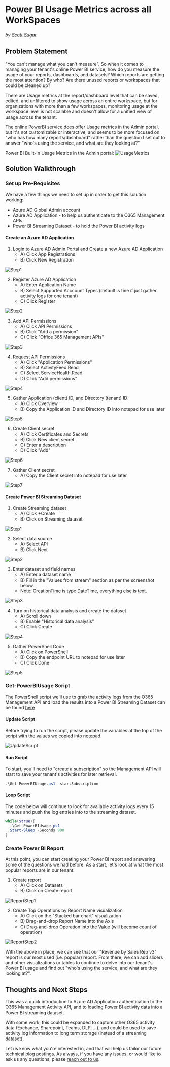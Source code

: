 # Power BI Usage Metrics across all WorkSpaces
###### by [Scott Sugar](https://linkedin.com/in/scottsugar)

## Problem Statement
"You can't manage what you can't measure".  So when it comes to managing your tenant's online Power BI service, how do you measure the usage of your reports, dashboards, and datasets?  Which reports are getting the most attention?  By who?  Are there unused reports or workspaces that could be cleaned up?

There are Usage metrics at the report/dashboard level that can be saved, edited, and unfiltered to show usage across an entire workspace, but for organizations with more than a few workspaces, monitoring usage at the workspace level is not scalable and doesn't allow for a unified view of usage across the tenant.

The online PowerBI service does offer Usage metrics in the Admin portal, but it's not customizable or interactive, and seems to be more focused on "who has how many reports/dashboard" rather than the question I set out to answer "who's using the service, and what are they looking at?"

Power BI Built-In Usage Metrics in the Admin portal:
![UsageMetrics](images/powerbi-usagemetrics.png)

## Solution Walkthrough

### Set up Pre-Requisites
We have a few things we need to set up in order to get this solution working:
* Azure AD Global Admin account
* Azure AD Application - to help us authenticate to the O365 Management APIs
* Power BI Streaming Dataset - to hold the Power BI activity logs

#### Create an Azure AD Application

1. Login to Azure AD Admin Portal and Create a new Azure AD Application
   * A) Click App Registrations
   * B) Click New Registration

![Step1](images/AAD-Step1.png)

2. Register Azure AD Application
   * A) Enter Application Name
   * B) Select Supported Acccount Types (default is fine if just gather activity logs for one tenant)
   * C) Click Register

![Step2](images/AAD-Step2.png)

3. Add API Permissions
   * A) Click API Permissions
   * B) Click "Add a permission"
   * C) Click "Office 365 Management APIs"

![Step3](images/AAD-Step3.png)

4. Request API Permissions
   * A) Click "Application Permissions"
   * B) Select ActivityFeed.Read
   * C) Select ServiceHealth.Read
   * D) Click "Add permissions"

![Step4](images/AAD-Step4.png)

5. Gather Application (client) ID, and Directory (tenant) ID
   * A) Click Overview
   * B) Copy the Application ID and Directory ID into notepad for use later

![Step5](images/AAD-Step5.png)

6. Create Client secret
   * A) Click Certificates and Secrets
   * B) Click New client secret
   * C) Enter a description
   * D) Click "Add"

![Step6](images/AAD-Step6.png)

7. Gather Client secret
   * A) Copy the Client secret into notepad for use later

![Step7](images/AAD-Step7.png)


#### Create Power BI Streaming Dataset

1. Create Streaming dataset
   * A) Click +Create
   * B) Click on Streaming dataset

![Step1](images/PBI-Step1.png)

2. Select data source
   * A) Select API
   * B) Click Next

![Step2](images/PBI-Step2.png)

3. Enter dataset and field names
   * A) Enter a dataset name
   * B) Fill in the "Values from stream" section as per the screenshot below.
   * Note: CreationTime is type DateTime, everything else is text.

![Step3](images/PBI-Step3.png)

4. Turn on historical data analysis and create the dataset
   * A) Scroll down
   * B) Enable "Historical data analysis"
   * C) Click Create

![Step4](images/PBI-Step4.png)

5. Gather PowerShell Code
   * A) Click on PowerShell
   * B) Copy the endpoint URL to notepad for use later
   * C) Click Done

![Step5](images/PBI-Step5.png)

### Get-PowerBIUsage Script

The PowerShell script we'll use to grab the activity logs from the O365 Management API and load the results into a Power BI Streaming Dataset can be found [here](Scripts/Get-PowerBIUsage.ps1)

#### Update Script

Before trying to run the script, please update the variables at the top of the script with the values we copied into notepad

![UpdateScript](images/UpdateCode.png)

#### Run Script

To start, you'll need to "create a subscription" so the Management API will start to save your tenant's activities for later retrieval.

```` powershell
.\Get-PowerBIUsage.ps1 -startSubscription
````

#### Loop Script

The code below will continue to look for available activity logs every 15 minutes and push the log entries into to the streaming dataset.

```` powershell
while($true){
  .\Get-PowerBIUsage.ps1
  Start-Sleep -Seconds 900
}
````

### Create Power BI Report

At this point, you can start creating your Power BI report and answering some of the questions we had before.  As a start, let's look at what the most popular reports are in our tenant:

1. Create report
   * A) Click on Datasets
   * B) Click on Create report

![ReportStep1](images/Report-Method1Step1.png)

2. Create Top Operations by Report Name visualization
   * A) Click on the "Stacked bar chart" visualization
   * B) Drag-and-drop Report Name into the Axis
   * C) Drag-and-drop Operation into the Value (will become count of operation)

![ReportStep2](images/Report-Method1Step2.png)

With the above in place, we can see that our "Revenue by Sales Rep v3" report is our most used (i.e. popular) report.  From there, we can add slicers and other visualizations or tables to continue to delve into our tenant's Power BI usage and find out "who's using the service, and what are they looking at?".

## Thoughts and Next Steps

This was a quick introduction to Azure AD Application authentication to the O365 Management Activity API, and to loading Power BI activity data into a Power BI streaming dataset.  

With some work, this could be expanded to capture other O365 activity data (Exchange, Sharepoint, Teams, DLP, ...), and could be used to save activity log information to long term storage (instead of a streaming dataset).  

Let us know what you're interested in, and that will help us tailor our future technical blog postings.  As always, if you have any issues, or would like to ask us any questions, please [reach out to us](mailto:cloud@proserveit.com?Subject=PowerBI%20Technical%20Question).
